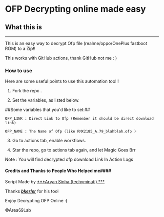 # OFP Decrypting online made easy #

## What this is ##
---------------------------------------------------------------------
This is an easy way to decrypt Ofp file (realme/oppo/OnePlus fastboot ROM) to a Zip!!

This works with GitHub actions, thank GitHub not me : )

### How to use ###

Here are some useful points to use this automation tool !

1. Fork the repo .

2. Set the variables, as listed below.

##Some variables that you'd like to set:##

```OFP_LINK : Direct Link to Ofp (Remember it should be direct download link)```

```OFP_NAME : The Name of Ofp (like RMX2185_A.79_blahblah.ofp )```

3. Go to actions tab, enable workflows.

4. Star the repo, go to actions tab again, and let Magic Goes Brr

Note : You will find decrypted ofp download Link In Action Logs


#### Credits and Thanks to People Who Helped me####

Script Made by [***Aryan Sinha (techyminati) ***](https://github.com/techyminati)

Thanks [***bkerler***](https://github.com/bkerler) for his tool 



Enjoy Decrypting OFP Online :)

©Area69Lab

